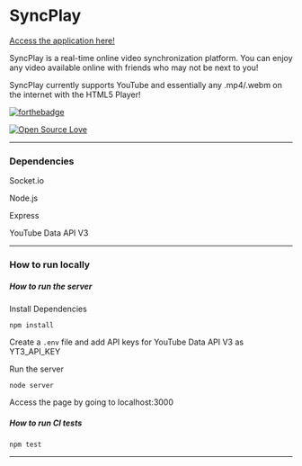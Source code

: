 # SyncPlay
[Access the application here!](https://syncandplay.herokuapp.com/)

SyncPlay is a real-time online video synchronization platform. You can enjoy any video available online with friends who may not be next to you!

SyncPlay currently supports YouTube and essentially any .mp4/.webm on the internet with the HTML5 Player!

[![forthebadge](https://forthebadge.com/images/badges/60-percent-of-the-time-works-every-time.svg)](http://forthebadge.com)

[![Open Source Love](https://badges.frapsoft.com/os/mit/mit.svg?v=102)](https://github.com/ellerbrock/open-source-badge/)


---

### Dependencies

Socket.io

Node.js

Express

YouTube Data API V3

---

### How to run locally

##### How to run the server

Install Dependencies
```
npm install
```

Create a `.env` file and add API keys for YouTube Data API V3 as YT3_API_KEY

Run the server
```
node server
```

Access the page by going to localhost:3000

##### How to run CI tests

```
npm test
```

---

